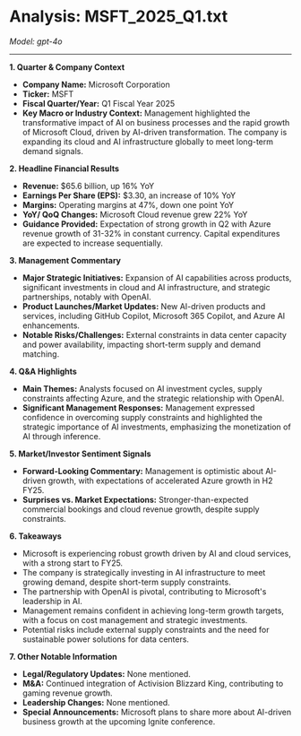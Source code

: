 # Analysis: MSFT_2025_Q1.txt

*Model: gpt-4o*

---

**1. Quarter & Company Context**
- **Company Name:** Microsoft Corporation
- **Ticker:** MSFT
- **Fiscal Quarter/Year:** Q1 Fiscal Year 2025
- **Key Macro or Industry Context:** Management highlighted the transformative impact of AI on business processes and the rapid growth of Microsoft Cloud, driven by AI-driven transformation. The company is expanding its cloud and AI infrastructure globally to meet long-term demand signals.

**2. Headline Financial Results**
- **Revenue:** $65.6 billion, up 16% YoY
- **Earnings Per Share (EPS):** $3.30, an increase of 10% YoY
- **Margins:** Operating margins at 47%, down one point YoY
- **YoY/ QoQ Changes:** Microsoft Cloud revenue grew 22% YoY
- **Guidance Provided:** Expectation of strong growth in Q2 with Azure revenue growth of 31-32% in constant currency. Capital expenditures are expected to increase sequentially.

**3. Management Commentary**
- **Major Strategic Initiatives:** Expansion of AI capabilities across products, significant investments in cloud and AI infrastructure, and strategic partnerships, notably with OpenAI.
- **Product Launches/Market Updates:** New AI-driven products and services, including GitHub Copilot, Microsoft 365 Copilot, and Azure AI enhancements.
- **Notable Risks/Challenges:** External constraints in data center capacity and power availability, impacting short-term supply and demand matching.

**4. Q&A Highlights**
- **Main Themes:** Analysts focused on AI investment cycles, supply constraints affecting Azure, and the strategic relationship with OpenAI.
- **Significant Management Responses:** Management expressed confidence in overcoming supply constraints and highlighted the strategic importance of AI investments, emphasizing the monetization of AI through inference.

**5. Market/Investor Sentiment Signals**
- **Forward-Looking Commentary:** Management is optimistic about AI-driven growth, with expectations of accelerated Azure growth in H2 FY25.
- **Surprises vs. Market Expectations:** Stronger-than-expected commercial bookings and cloud revenue growth, despite supply constraints.

**6. Takeaways**
- Microsoft is experiencing robust growth driven by AI and cloud services, with a strong start to FY25.
- The company is strategically investing in AI infrastructure to meet growing demand, despite short-term supply constraints.
- The partnership with OpenAI is pivotal, contributing to Microsoft's leadership in AI.
- Management remains confident in achieving long-term growth targets, with a focus on cost management and strategic investments.
- Potential risks include external supply constraints and the need for sustainable power solutions for data centers.

**7. Other Notable Information**
- **Legal/Regulatory Updates:** None mentioned.
- **M&A:** Continued integration of Activision Blizzard King, contributing to gaming revenue growth.
- **Leadership Changes:** None mentioned.
- **Special Announcements:** Microsoft plans to share more about AI-driven business growth at the upcoming Ignite conference.